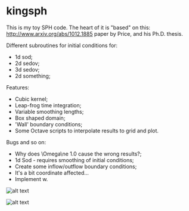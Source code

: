 # kingsph

This is my toy SPH code. The heart of it is "based" on this: http://www.arxiv.org/abs/1012.1885 paper by Price, and his Ph.D. thesis.

Different subroutines for initial conditions for:
  * 1d sod;
  * 2d sedov;
  * 3d sedov;
  * 2d something;

Features:
  * Cubic kernel;
  * Leap-frog time integration;
  * Variable smoothing lengths;
  * Box shaped domain;
  * 'Wall' boundary conditions;
  * Some Octave scripts to interpolate results to grid and plot.

Bugs and so on:
  * Why does \Omega\ne 1.0 cause the wrong results?;
  * 1d Sod - requires smoothing of initial conditions;
  * Create some inflow/outflow boundary conditions;
  * It's a bit coordinate affected...
  * Implement w.

![alt text](https://github.com/jrcking/kingsph/img/blob/master/tron.jpg?raw=true "Sedov explosion particle positions")

![alt text](https://github.com/jrcking/kingsph/img/blob/master/tron2.jpg?raw=true "Sedov explosion viewed the proper way!")

